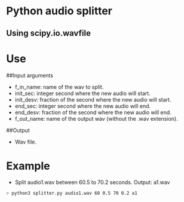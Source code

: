 # Python audio splitter
## Using scipy.io.wavfile


# Use
##Input arguments
- f_in_name: name of the wav to split.
- init_sec: integer second where the new audio will start.
- init_desv: fraction of the second where the new audio will start.
- end_sec: integer second where the new audio will end.
- end_desv: fraction of the second where the new audio will end.
- f_out_name: name of the output wav (without the .wav extension).


##Output
- Wav file.

# Example
- Split audio1.wav between 60.5 to 70.2 seconds. Output: a1.wav
```sh
> python3 splitter.py audio1.wav 60 0.5 70 0.2 a1
```